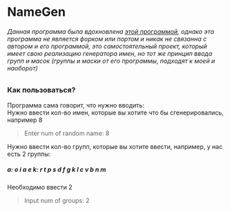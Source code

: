 # NameGen

###### Данная программа была вдохновлена [этой программой](https://github.com/yiotro/NiceNameGen), однако эта программа не является форком или портом и никак не связанна с автором и его программой, это самостоятельный проект, который имеет свою реализацию генератора имен, но тот же принцип ввода групп и масок (группы и маски от его программы, подходят к моей и наоборот)

### Как пользоваться?

Программа сама говорит, что нужно вводить:  
Нужно ввести кол-во имен, которые вы хотите что бы сгенерировались, например 8
> Enter num of random name: 8  

Нужно ввести кол-во групп, которые вы хотите ввести, например, у нас есть 2 группы:   
##### a: o i a e  k: r t p s d f g k l c v b n m  
Необходимо ввести 2  
> Input num of groups: 2
>
>
>
>
>
>
>
 
